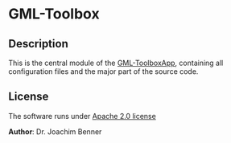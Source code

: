 # GML-Toolbox

## Description
This is the central module of the [GML-ToolboxApp](https://github.com/KIT-IAI/GMLToolbox), containing all configuration files and the
 major part of the source code.


## License
The software runs under [Apache 2.0 license](LICENSE.md)


**Author**: Dr. Joachim Benner


